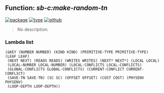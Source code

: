 ## Function: ***sb-c:make-random-tn***
[![package](https://img.shields.io/badge/Package-SB--C-5f9ea0.svg?style=social&colorA=999999)](../) [![type](https://img.shields.io/badge/Type-Function-5f9ea0.svg?style=social&colorA=999999)](../#function) [![github](https://img.shields.io/badge/GitHub-View_the_source-5f9ea0.svg?style=social&colorA=999999&logo=github)](https://github.com/sbcl/sbcl/blob/master/src/compiler/vop.lisp/) 

> No description.

### Lambda list
```
(&KEY (NUMBER NUMBER) (KIND KIND) (PRIMITIVE-TYPE PRIMITIVE-TYPE) (LEAF LEAF)
 (NEXT NEXT) (READS READS) (WRITES WRITES) (NEXT* NEXT*) (LOCAL LOCAL)
 (LOCAL-NUMBER LOCAL-NUMBER) (LOCAL-CONFLICTS LOCAL-CONFLICTS)
 (GLOBAL-CONFLICTS GLOBAL-CONFLICTS) (CURRENT-CONFLICT CURRENT-CONFLICT)
 (SAVE-TN SAVE-TN) (SC SC) (OFFSET OFFSET) (COST COST) (PHYSENV PHYSENV)
 (LOOP-DEPTH LOOP-DEPTH))
```
